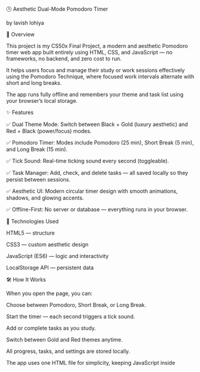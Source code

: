 🕒 Aesthetic Dual-Mode Pomodoro Timer

by lavish lohiya

🎯 Overview

This project is my CS50x Final Project, a modern and aesthetic Pomodoro timer web app built entirely using HTML, CSS, and JavaScript — no frameworks, no backend, and zero cost to run.

It helps users focus and manage their study or work sessions effectively using the Pomodoro Technique, where focused work intervals alternate with short and long breaks.

The app runs fully offline and remembers your theme and task list using your browser’s local storage.

✨ Features

✅ Dual Theme Mode:
Switch between Black + Gold (luxury aesthetic) and Red + Black (power/focus) modes.

✅ Pomodoro Timer:
Modes include Pomodoro (25 min), Short Break (5 min), and Long Break (15 min).

✅ Tick Sound:
Real-time ticking sound every second (toggleable).

✅ Task Manager:
Add, check, and delete tasks — all saved locally so they persist between sessions.

✅ Aesthetic UI:
Modern circular timer design with smooth animations, shadows, and glowing accents.

✅ Offline-First:
No server or database — everything runs in your browser.

🧠 Technologies Used

HTML5 — structure

CSS3 — custom aesthetic design

JavaScript (ES6) — logic and interactivity

LocalStorage API — persistent data

🛠 How It Works

When you open the page, you can:

Choose between Pomodoro, Short Break, or Long Break.

Start the timer — each second triggers a tick sound.

Add or complete tasks as you study.

Switch between Gold and Red themes anytime.

All progress, tasks, and settings are stored locally.

The app uses one HTML file for simplicity, keeping JavaScript inside <script> and CSS inside <style> tags for ease of deployment.

🌐 Deployment

The app is hosted for free on GitHub Pages at:
👉 https://lavishlohiya.github.io/pomodoro-timer/

🎥 Demo Video

You can watch a short demo here:
🎬 [YouTube link to your demo video]

💬 Reflection

I created this project to combine aesthetic design and productivity using just core web technologies.
I learned how to:

Implement timers and intervals precisely in JavaScript.

Manage app state locally without a backend.

Design dark-and-light UI themes that stay readable and elegant.

Use GitHub Pages for free hosting and deployment.

This project helped me understand how simple web tools can be used to build complete, beautiful, and functional applications.
